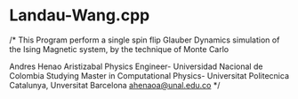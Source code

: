 # Landau-Wang.cpp
/*
This Program perform a single spin flip Glauber Dynamics simulation of the Ising
Magnetic system, by the technique of Monte Carlo

Andres Henao Aristizabal
Physics Engineer- Universidad Nacional de Colombia
Studying Master in Computational Physics- Universitat Politecnica Catalunya, Unversitat Barcelona
ahenaoa@unal.edu.co 
*/
